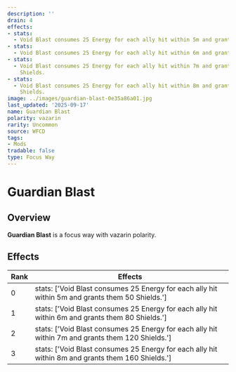 ```yaml
---
description: ''
drain: 4
effects:
- stats:
  - Void Blast consumes 25 Energy for each ally hit within 5m and grants them 50 Shields.
- stats:
  - Void Blast consumes 25 Energy for each ally hit within 6m and grants them 80 Shields.
- stats:
  - Void Blast consumes 25 Energy for each ally hit within 7m and grants them 120
    Shields.
- stats:
  - Void Blast consumes 25 Energy for each ally hit within 8m and grants them 160
    Shields.
image: ../images/guardian-blast-0e35a86a01.jpg
last_updated: '2025-09-17'
name: Guardian Blast
polarity: vazarin
rarity: Uncommon
source: WFCD
tags:
- Mods
tradable: false
type: Focus Way
---
```


# Guardian Blast

## Overview

**Guardian Blast** is a focus way with vazarin polarity.

## Effects

| Rank | Effects |
|------|----------|
| 0 | stats: ['Void Blast consumes 25 Energy for each ally hit within 5m and grants them 50 Shields.'] |
| 1 | stats: ['Void Blast consumes 25 Energy for each ally hit within 6m and grants them 80 Shields.'] |
| 2 | stats: ['Void Blast consumes 25 Energy for each ally hit within 7m and grants them 120 Shields.'] |
| 3 | stats: ['Void Blast consumes 25 Energy for each ally hit within 8m and grants them 160 Shields.'] |

